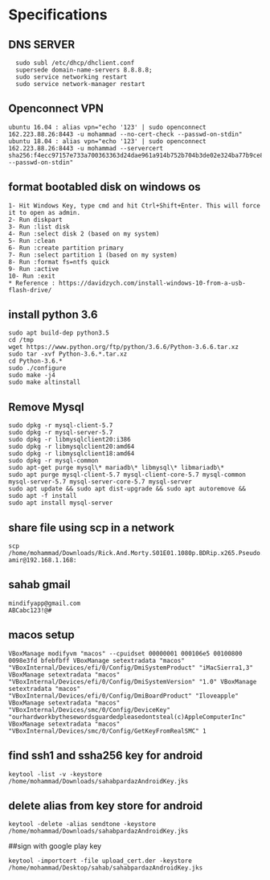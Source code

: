 # Specifications

## DNS SERVER 
```
  sudo subl /etc/dhcp/dhclient.conf
  supersede domain-name-servers 8.8.8.8;
  sudo service networking restart
  sudo service network-manager restart
```

## Openconnect VPN
```
ubuntu 16.04 : alias vpn="echo '123' | sudo openconnect 162.223.88.26:8443 -u mohammad --no-cert-check --passwd-on-stdin"
ubuntu 18.04 : alias vpn="echo '123' | sudo openconnect 162.223.88.26:8443 -u mohammad --servercert sha256:f4ecc97157e733a700363363d24dae961a914b752b704b3de02e324ba77b9ce8 --passwd-on-stdin"
```
## format bootabled disk on windows os
```
1- Hit Windows Key, type cmd and hit Ctrl+Shift+Enter. This will force it to open as admin.
2- Run diskpart
3- Run :list disk
4- Run :select disk 2 (based on my system)
5- Run :clean
6- Run :create partition primary
7- Run :select partition 1 (based on my system)
8- Run :format fs=ntfs quick
9- Run :active
10- Run :exit
* Reference : https://davidzych.com/install-windows-10-from-a-usb-flash-drive/
```
## install python 3.6
```
sudo apt build-dep python3.5
cd /tmp
wget https://www.python.org/ftp/python/3.6.6/Python-3.6.6.tar.xz
sudo tar -xvf Python-3.6.*.tar.xz
cd Python-3.6.*
sudo ./configure
sudo make -j4
sudo make altinstall
```
## Remove Mysql
```
sudo dpkg -r mysql-client-5.7
sudo dpkg -r mysql-server-5.7
sudo dpkg -r libmysqlclient20:i386
sudo dpkg -r libmysqlclient20:amd64
sudo dpkg -r libmysqlclient18:amd64
sudo dpkg -r mysql-common
sudo apt-get purge mysql\* mariadb\* libmysql\* libmariadb\*
sudo apt purge mysql-client-5.7 mysql-client-core-5.7 mysql-common mysql-server-5.7 mysql-server-core-5.7 mysql-server
sudo apt update && sudo apt dist-upgrade && sudo apt autoremove && sudo apt -f install
sudo apt install mysql-server
```

## share file using scp in a network
```
scp /home/mohammad/Downloads/Rick.And.Morty.S01E01.1080p.BDRip.x265.Pseudo.BLAXUP.COM.mkv amir@192.168.1.168:
```
## sahab gmail
```
mindifyapp@gmail.com
ABCabc123!@#
```
## macos setup
``
VBoxManage modifyvm "macos" --cpuidset 00000001 000106e5 00100800 0098e3fd bfebfbff
VBoxManage setextradata "macos" "VBoxInternal/Devices/efi/0/Config/DmiSystemProduct" "iMacSierra1,3"
VBoxManage setextradata "macos" "VBoxInternal/Devices/efi/0/Config/DmiSystemVersion" "1.0"
VBoxManage setextradata "macos" "VBoxInternal/Devices/efi/0/Config/DmiBoardProduct" "Iloveapple"
VBoxManage setextradata "macos" "VBoxInternal/Devices/smc/0/Config/DeviceKey" "ourhardworkbythesewordsguardedpleasedontsteal(c)AppleComputerInc"
VBoxManage setextradata "macos" "VBoxInternal/Devices/smc/0/Config/GetKeyFromRealSMC" 1
``
## find ssh1 and ssha256 key for android
```
keytool -list -v -keystore /home/mohammad/Downloads/sahabpardazAndroidKey.jks
```
## delete alias from key store for android
```
keytool -delete -alias sendtone -keystore /home/mohammad/Downloads/sahabpardazAndroidKey.jks
```
##sign with google play key
```
keytool -importcert -file upload_cert.der -keystore /home/mohammad/Desktop/sahab/sahabpardazAndroidKey.jks
```
